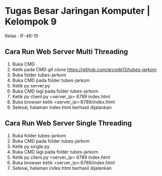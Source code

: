 # Tugas Besar Jaringan Komputer | Kelompok 9

Kelas : IF-46-10

## Cara Run Web Server Multi Threading

1. Buka CMD
2. Ketik pada CMD git clone https://github.com/arcode13/tubes-jarkom
3. Buka folder tubes-jarkom
4. Buka CMD pada folder tubes-jarkom
5. Ketik py server.py
6. Buka CMD lagi pada folder tubes-jarkom
7. Ketik py client.py <server_ip> 6789 index.html
8. Buka browser ketik <server_ip>:6789/index.html
9. Selesai, halaman index.html berhasil dijalankan

## Cara Run Web Server Single Threading

1. Buka folder tubes-jarkom
2. Buka CMD pada folder tubes-jarkom
3. Ketik py single.py
4. Buka CMD lagi pada folder tubes-jarkom
5. Ketik py client.py <server_ip> 6789 index.html
6. Buka browser ketik <server_ip>:6789/index.html
7. Selesai, halaman index.html berhasil dijalankan
